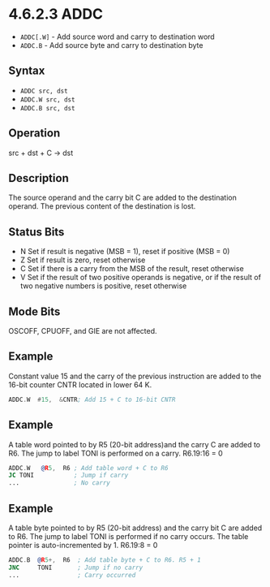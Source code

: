 # 4.6.2.3 ADDC

- `ADDC[.W]` - Add source word and carry to destination word
- `ADDC.B` - Add source byte and carry to destination byte

## Syntax

- `ADDC src, dst`
- `ADDC.W src, dst`
- `ADDC.B src, dst`

## Operation

src + dst + C → dst

## Description

The source operand and the carry bit C are
added to the destination operand. The previous content of the destination is lost.

## Status Bits

- N Set if result is negative (MSB = 1), reset if positive (MSB = 0)
- Z Set if result is zero, reset otherwise
- C Set if there is a carry from the MSB of the result, reset otherwise
- V Set if the result of two positive operands is negative, or if the result of two negative numbers is positive,
reset otherwise

## Mode Bits

OSCOFF, CPUOFF, and GIE are not affected.

## Example

Constant value 15 and the carry of the previous instruction are added to the 16-bit
counter CNTR located in lower 64 K.

```asm
ADDC.W  #15,  &CNTR; Add 15 + C to 16-bit CNTR
```

## Example

A table word pointed to by R5 (20-bit address)and
the carry C are added to R6. The jump to label TONI is performed on a carry. R6.19:16 = 0

```asm
ADDC.W   @R5,  R6 ; Add table word + C to R6
JC TONI           ; Jump if carry
...               ; No carry
```

## Example

A table byte pointed to by R5 (20-bit address) and the carry bit C are added to R6. The jump
to label TONI is performed if no carry occurs. The table pointer is auto-incremented by 1.
R6.19:8 = 0

```asm
ADDC.B  @R5+,  R6  ; Add table byte + C to R6. R5 + 1
JNC     TONI       ; Jump if no carry
...                ; Carry occurred
```

